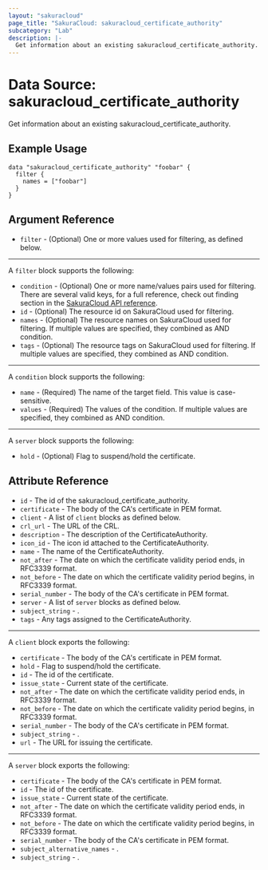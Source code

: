 ```yaml
---
layout: "sakuracloud"
page_title: "SakuraCloud: sakuracloud_certificate_authority"
subcategory: "Lab"
description: |-
  Get information about an existing sakuracloud_certificate_authority.
---
```


# Data Source: sakuracloud_certificate_authority

Get information about an existing sakuracloud_certificate_authority.

## Example Usage

```hcl
data "sakuracloud_certificate_authority" "foobar" {
  filter {
    names = ["foobar"]
  }
}
```
## Argument Reference

* `filter` - (Optional) One or more values used for filtering, as defined below.


---

A `filter` block supports the following:

* `condition` - (Optional) One or more name/values pairs used for filtering. There are several valid keys, for a full reference, check out finding section in the [SakuraCloud API reference](https://developer.sakura.ad.jp/cloud/api/1.1/).
* `id` - (Optional) The resource id on SakuraCloud used for filtering.
* `names` - (Optional) The resource names on SakuraCloud used for filtering. If multiple values ​​are specified, they combined as AND condition.
* `tags` - (Optional) The resource tags on SakuraCloud used for filtering. If multiple values ​​are specified, they combined as AND condition.

---

A `condition` block supports the following:

* `name` - (Required) The name of the target field. This value is case-sensitive.
* `values` - (Required) The values of the condition. If multiple values ​​are specified, they combined as AND condition.

---

A `server` block supports the following:

* `hold` - (Optional) Flag to suspend/hold the certificate.


## Attribute Reference

* `id` - The id of the sakuracloud_certificate_authority.
* `certificate` - The body of the CA's certificate in PEM format.
* `client` - A list of `client` blocks as defined below.
* `crl_url` - The URL of the CRL.
* `description` - The description of the CertificateAuthority.
* `icon_id` - The icon id attached to the CertificateAuthority.
* `name` - The name of the CertificateAuthority.
* `not_after` - The date on which the certificate validity period ends, in RFC3339 format.
* `not_before` - The date on which the certificate validity period begins, in RFC3339 format.
* `serial_number` - The body of the CA's certificate in PEM format.
* `server` - A list of `server` blocks as defined below.
* `subject_string` - .
* `tags` - Any tags assigned to the CertificateAuthority.


---

A `client` block exports the following:

* `certificate` - The body of the CA's certificate in PEM format.
* `hold` - Flag to suspend/hold the certificate.
* `id` - The id of the certificate.
* `issue_state` - Current state of the certificate.
* `not_after` - The date on which the certificate validity period ends, in RFC3339 format.
* `not_before` - The date on which the certificate validity period begins, in RFC3339 format.
* `serial_number` - The body of the CA's certificate in PEM format.
* `subject_string` - .
* `url` - The URL for issuing the certificate.

---

A `server` block exports the following:

* `certificate` - The body of the CA's certificate in PEM format.
* `id` - The id of the certificate.
* `issue_state` - Current state of the certificate.
* `not_after` - The date on which the certificate validity period ends, in RFC3339 format.
* `not_before` - The date on which the certificate validity period begins, in RFC3339 format.
* `serial_number` - The body of the CA's certificate in PEM format.
* `subject_alternative_names` - .
* `subject_string` - .


